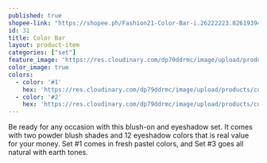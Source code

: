 ```yaml
---
published: true
shopee-link: "https://shopee.ph/Fashion21-Color-Bar-i.26222223.826193940"
id: 31
title: Color Bar
layout: product-item
categories: ["set"] 
feature_image: 'https://res.cloudinary.com/dp79ddrmc/image/upload/products/colorBar.jpg'
color_image: true
colors:
  - color: '#1'
    hex: 'https://res.cloudinary.com/dp79ddrmc/image/upload/products/colorBar1.jpg'
  - color: '#2'
    hex: 'https://res.cloudinary.com/dp79ddrmc/image/upload/products/colorBar2.jpg'
---
```

Be ready for any occasion with this blush-on and eyeshadow set.  It comes with two powder blush shades and 12 eyeshadow colors that is real value for your money. Set #1 comes in fresh pastel colors, and Set #3 goes all natural with earth tones.
